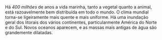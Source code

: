 ﻿Há *400 milhões* de anos a vida marinha, tanto a vegetal quanto a animal, está razoavelmente bem distribuída em todo o mundo. O clima mundial torna-se ligeiramente mais quente e mais uniforme. Há uma inundação geral dos litorais dos vários continentes, particularmente América do Norte e do Sul. Novos oceanos aparecem, e as massas mais antigas de água são grandemente dilatadas.